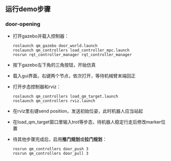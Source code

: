 ## 运行demo步骤

### door-opening

- 打开gazebo并载入控制器：
  
  ```
  roslaunch qm_gazebo door_world.launch
  roslaunch qm_controllers load_controller_mpc.launch
  rosrun rqt_controller_manager rqt_controller_manager
  ```

- 按下gazebo左下角的三角按钮，开始仿真

- 载入gui界面，右键两个节点，依次打开，等待机械臂末端回正

- 打开步态控制器和rviz：
  
  ```
  roslaunch qm_controllers load_qm_target.launch 
  roslaunch qm_controllers rviz.launch
  ```

- 在rviz里右键send position，发送初始位姿，此时机器人应当站起

- 在load_qm_target窗口里输入trot等步态，待机器人稳定行走后修改marker位置

- 待其他步骤完成后，启用**推门规划**或**拉门规划**：
  
  ```
  rosrun qm_controllers door_push 3
  rosrun qm_controllers door_pull 3
  ```